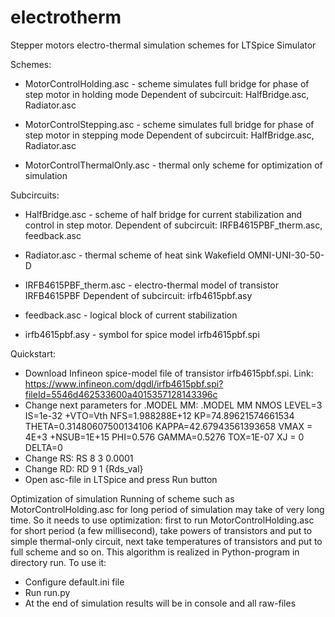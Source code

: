 # electrotherm
Stepper motors electro-thermal simulation schemes for LTSpice Simulator

Schemes:
* MotorControlHolding.asc - scheme simulates full bridge for phase of step motor in holding mode
	Dependent of subcircuit: HalfBridge.asc, Radiator.asc

* MotorControlStepping.asc - scheme simulates full bridge for phase of step motor in stepping mode
	Dependent of subcircuit: HalfBridge.asc, Radiator.asc

* MotorControlThermalOnly.asc - thermal only scheme for optimization of simulation 


Subcircuits:
* HalfBridge.asc - scheme of half bridge for current stabilization and control in step motor.
	Dependent of subcircuit: IRFB4615PBF_therm.asc, feedback.asc

* Radiator.asc - thermal scheme of heat sink Wakefield OMNI-UNI-30-50-D

* IRFB4615PBF_therm.asc - electro-thermal model of transistor IRFB4615PBF
	Dependent of subcircuit: irfb4615pbf.asy

* feedback.asc - logical block of current stabilization

* irfb4615pbf.asy - symbol for spice model irfb4615pbf.spi

Quickstart:
 - Download Infineon spice-model file of transistor irfb4615pbf.spi. 
 Link: https://www.infineon.com/dgdl/irfb4615pbf.spi?fileId=5546d462533600a4015357128143396c
 - Change next parameters for .MODEL MM:
.MODEL MM NMOS LEVEL=3 IS=1e-32
+VTO=Vth NFS=1.988288E+12 KP=74.89621574661534 THETA=0.31480607500134106 KAPPA=42.67943561393658 VMAX = 4E+3
+NSUB=1E+15 PHI=0.576 GAMMA=0.5276 TOX=1E-07 XJ = 0 DELTA=0
 - Change RS:
RS 8 3 0.0001
 - Change RD:
RD 9 1 {Rds_val}
 - Open asc-file in LTSpice and press Run button

Optimization of simulation
Running of scheme such as MotorControlHolding.asc for long period of simulation may take of very long time.
So it needs to use optimization: first to run MotorControlHolding.asc for short period (a few millisecond),
take powers of transistors and put to simple thermal-only circuit, next take temperatures of transistors
and put to full scheme and so on.
This algorithm is realized in Python-program in directory run. To use it:
 - Configure default.ini file
 - Run run.py
 - At the end of simulation results will be in console and all raw-files
